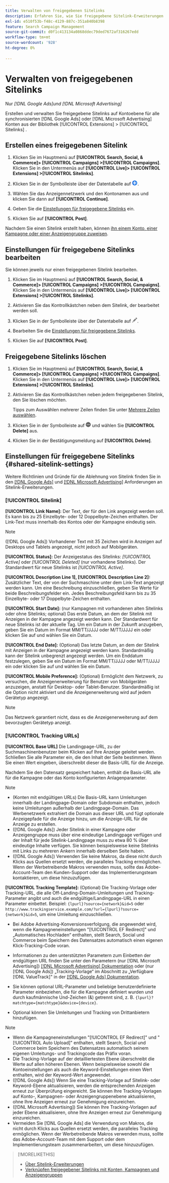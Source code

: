 ```yaml
---
title: Verwalten von freigegebenen Sitelinks
description: Erfahren Sie, wie Sie freigegebene Sitelink-Erweiterungen erstellen und verwalten.
exl-id: e510f53b-f48c-4129-887c-351a840b8398
feature: Search Campaign Management
source-git-commit: d0f1c413134a0868ddec79ded7672af316267edd
workflow-type: tm+mt
source-wordcount: '928'
ht-degree: 0%

---
```


# Verwalten von freigegebenen Sitelinks

Nur *[!DNL Google Ads]und [!DNL Microsoft Advertising]*

Erstellen und verwalten Sie freigegebene Sitelinks auf Kontoebene für alle synchronisierten [!DNL Google Ads] oder [!DNL Microsoft Advertising] Konten aus der Bibliothek [!UICONTROL Extensions] > [!UICONTROL Sitelinks] .

## Erstellen eines freigegebenen Sitelink

1. Klicken Sie im Hauptmenü auf **[!UICONTROL Search, Social, & Commerce]> [!UICONTROL Campaigns] >[!UICONTROL Campaigns]**. Klicken Sie in den Untermenüs auf **[!UICONTROL Live]> [!UICONTROL Extensions] >[!UICONTROL Sitelinks]**.

1. Klicken Sie in der Symbolleiste über der Datentabelle auf ![Erstellen](/help/search-social-commerce/assets/add.png "Erstellen").

1. Wählen Sie das Anzeigennetzwerk und den Kontonamen aus und klicken Sie dann auf **[!UICONTROL Continue]**.

1. Geben Sie die [Einstellungen für freigegebene Sitelinks](#shared-sitelink-settings) ein.

1. Klicken Sie auf **[!UICONTROL Post]**.

Nachdem Sie einen Sitelink erstellt haben, können [ ihn einem Konto, einer Kampagne oder einer Anzeigengruppe zuweisen](sitelink-extension-associate.md).

## Einstellungen für freigegebene Sitelinks bearbeiten

Sie können jeweils nur einen freigegebenen Sitelink bearbeiten.

1. Klicken Sie im Hauptmenü auf **[!UICONTROL Search, Social, & Commerce]> [!UICONTROL Campaigns] >[!UICONTROL Campaigns]**. Klicken Sie in den Untermenüs auf **[!UICONTROL Live]> [!UICONTROL Extensions] >[!UICONTROL Sitelinks]**.

1. Aktivieren Sie das Kontrollkästchen neben dem Sitelink, der bearbeitet werden soll.

1. Klicken Sie in der Symbolleiste über der Datentabelle auf ![Bearbeiten](/help/search-social-commerce/assets/edit.png "Bearbeiten").

1. Bearbeiten Sie die [Einstellungen für freigegebene Sitelinks](#shared-sitelink-settings).

1. Klicken Sie auf **[!UICONTROL Post]**.

## Freigegebene Sitelinks löschen

1. Klicken Sie im Hauptmenü auf **[!UICONTROL Search, Social, & Commerce]> [!UICONTROL Campaigns] >[!UICONTROL Campaigns]**. Klicken Sie in den Untermenüs auf **[!UICONTROL Live]> [!UICONTROL Extensions] >[!UICONTROL Sitelinks]**.

1. Aktivieren Sie das Kontrollkästchen neben jedem freigegebenen Sitelink, den Sie löschen möchten.

   Tipps zum Auswählen mehrerer Zeilen finden Sie unter [Mehrere Zeilen auswählen](/help/search-social-commerce/common-tasks/navigation-editing-selection/multiple-rows-select.md).

1. Klicken Sie in der Symbolleiste auf ![Mehr](/help/search-social-commerce/assets/more.png "Mehr") und wählen Sie **[!UICONTROL Delete]** aus.

1. Klicken Sie in der Bestätigungsmeldung auf **[!UICONTROL Delete]**.

## Einstellungen für freigegebene Sitelinks {#shared-sitelink-settings}

Weitere Richtlinien und Gründe für die Ablehnung von Sitelink finden Sie in den [[!DNL Google Ads]](https://support.google.com/adspolicy/answer/1054210) und [[!DNL Microsoft Advertising]](https://help.ads.microsoft.com/#apex/ads/en/ext60206) Anforderungen an Sitelink-Erweiterungen.

### [!UICONTROL Sitelink]

**[!UICONTROL Link Name]:** Der Text, der für den Link angezeigt werden soll. Es kann bis zu 25 Einzelbyte- oder 12 Doppelbyte-Zeichen enthalten. Der Link-Text muss innerhalb des Kontos oder der Kampagne eindeutig sein.

>[!NOTE]
>
>([!DNL Google Ads]) Vorhandener Text mit 35 Zeichen wird in Anzeigen auf Desktops und Tablets angezeigt, nicht jedoch auf Mobilgeräten.

**[!UICONTROL Status]:** Der Anzeigestatus des Sitelinks: *[!UICONTROL Active]* oder *[!UICONTROL Deleted]* (nur vorhandene Sitelinks). Der Standardwert für neue Sitelinks ist *[!UICONTROL Active]*.

**[!UICONTROL Description Line 1], [!UICONTROL Description Line 2]:** Zusätzlicher Text, der von der Suchmaschine unter dem Link-Text angezeigt werden kann. Um eine Beschreibung einzuschließen, geben Sie Werte für beide Beschreibungsfelder ein. Jedes Beschreibungsfeld kann bis zu 35 Einzelbyte- oder 17 Doppelbyte-Zeichen enthalten.

**[!UICONTROL Start Date]:** (nur Kampagnen mit vorhandenen alten Sitelinks oder ohne Sitelinks; optional) Das erste Datum, an dem der Sitelink mit Anzeigen in der Kampagne angezeigt werden kann. Der Standardwert für neue Sitelinks ist der aktuelle Tag. Um ein Datum in der Zukunft anzugeben, geben Sie ein Datum im Format MM/TT/JJJJ oder M/TT/JJJJ ein oder klicken Sie auf   und wählen Sie ein Datum.

**[!UICONTROL End Date]:** (Optional) Das letzte Datum, an dem der Sitelink mit Anzeigen in der Kampagne angezeigt werden kann. Standardmäßig kann der Sitelink unbegrenzt angezeigt werden. Um ein Enddatum festzulegen, geben Sie ein Datum im Format MM/TT/JJJJ oder M/TT/JJJJ ein oder klicken Sie auf   und wählen Sie ein Datum.

**[!UICONTROL Mobile Preference]:** (Optional) Ermöglicht dem Netzwerk, zu versuchen, die Anzeigenerweiterung für Benutzer von Mobilgeräten anzuzeigen, anstatt für Desktop- oder Tablet-Benutzer. Standardmäßig ist die Option nicht aktiviert und die Anzeigenerweiterung wird auf jedem Gerätetyp angezeigt.

>[!NOTE]
>
>Das Netzwerk garantiert nicht, dass es die Anzeigenerweiterung auf dem bevorzugten Gerätetyp anzeigt.

### [!UICONTROL Tracking URLs]

**[!UICONTROL Base URL]** Die Landingpage-URL, zu der Suchmaschinenbenutzer beim Klicken auf Ihre Anzeige geleitet werden. Schließen Sie alle Parameter ein, die den Inhalt der Seite bestimmen. Wenn Sie einen Wert eingeben, überschreibt dieser die Basis-URL für die Anzeige.

Nachdem Sie den Datensatz gespeichert haben, enthält die Basis-URL alle für die Kampagne oder das Konto konfigurierten Anlagenparameter.

>[!NOTE]
>
>* (Konten mit endgültigen URLs) Die Basis-URL kann Umleitungen innerhalb der Landingpage-Domain oder Subdomain enthalten, jedoch keine Umleitungen außerhalb der Landingpage-Domain. Das Werbenetzwerk extrahiert die Domain aus dieser URL und fügt optionale Anzeigepfade für die Anzeige hinzu, um die Anzeige-URL für die Anzeige zu erstellen.
>* ([!DNL Google Ads]) Jeder Sitelink in einer Kampagne oder Anzeigengruppe muss über eine eindeutige Landingpage verfügen und der Inhalt für jede Sitelink-Landingpage muss zu etwa 80 % über eindeutige Inhalte verfügen. Sie können beispielsweise keine Sitelinks mit Links zu mehreren Ankern innerhalb derselben Seite haben.
>* ([!DNL Google Ads]) Verwenden Sie keine Makros, da diese nicht durch Klicks aus Quellen ersetzt werden, die paralleles Tracking ermöglichen. Wenn der Werbetreibende Makros verwenden muss, sollte das Adobe-Account-Team den Kunden-Support oder das Implementierungsteam kontaktieren, um diese hinzuzufügen.

**[!UICONTROL Tracking Template]:** (Optional) Die Tracking-Vorlage oder Tracking-URL, die alle Off-Landing-Domain-Umleitungen und Tracking-Parameter angibt und auch die endgültige/Landingpage-URL in einen Parameter einbettet. Beispiel: `{lpurl}?source={network}&id=5` oder `http://www.trackingservice.example.com/?url={lpurl}?source={network}&id=5`, um eine Umleitung einzuschließen.

* Bei Adobe Advertising-Konversionsverfolgung, die angewendet wird, wenn die Kampagneneinstellungen &quot;[!UICONTROL EF Redirect]&quot; und „Automatisches Hochladen“ enthalten, stellt Search, Social und Commerce beim Speichern des Datensatzes automatisch einen eigenen Klick-Tracking-Code voran.

* Informationen zu den unterstützten Parametern zum Einbetten der endgültigen URL finden Sie unter den Parametern (nur [!DNL Microsoft Advertising]) [[!DNL Microsoft Advertising] Dokumentation](https://help.ads.microsoft.com/#apex/3/en/56799) oder (nur [!DNL Google Ads]) „Tracking-Vorlage“ im Abschnitt zu „Verfügbare [!DNL ValueTrack]&quot; in der [[!DNL Google Ads] Dokumentation](https://support.google.com/google-ads/answer/6305348).

* Sie können optional URL-Parameter und beliebige benutzerdefinierte Parameter einbeziehen, die für die Kampagne definiert wurden und durch kaufmännische Und-Zeichen (&amp;) getrennt sind, z. B. `{lpurl}?matchtype={matchtype}&device={device}`.

* Optional können Sie Umleitungen und Tracking von Drittanbietern hinzufügen.

>[!NOTE]
>
>* Wenn die Kampagneneinstellungen &quot;[!UICONTROL EF Redirect]&quot; und &quot;[!UICONTROL Auto Upload]&quot; enthalten, stellt Search, Social und Commerce beim Speichern des Datensatzes automatisch seinem eigenen Umleitungs- und Trackingcode das Präfix voran.
>* Die Tracking-Vorlage auf der detailliertesten Ebene überschreibt die Werte auf allen höheren Ebenen. Wenn beispielsweise sowohl die Kontoeinstellungen als auch die Keyword-Einstellungen einen Wert enthalten, wird der Keyword-Wert angewendet.
>* ([!DNL Google Ads]) Wenn Sie eine Tracking-Vorlage auf Sitelink- oder Keyword-Ebene aktualisieren, werden die entsprechenden Anzeigen erneut zur Überprüfung eingereicht. Sie können Ihre Tracking-Vorlagen auf Konto-, Kampagnen- oder Anzeigengruppenebene aktualisieren, ohne Ihre Anzeigen erneut zur Genehmigung einzureichen.
>* ([!DNL Microsoft Advertising]) Sie können Ihre Tracking-Vorlagen auf jeder Ebene aktualisieren, ohne Ihre Anzeigen erneut zur Genehmigung einzureichen.
>* Vermeiden Sie [!DNL Google Ads] die Verwendung von Makros, die nicht durch Klicks aus Quellen ersetzt werden, die paralleles Tracking ermöglichen. Wenn der Werbetreibende Makros verwenden muss, sollte das Adobe-Account-Team mit dem Support oder dem Implementierungsteam zusammenarbeiten, um diese hinzuzufügen.

>[!MORELIKETHIS]
>
>* [Über Sitelink-Erweiterungen](sitelink-extension-about.md)
>* [Verknüpfen freigegebener Sitelinks mit Konten, Kampagnen und Anzeigengruppen](sitelink-extension-associate.md)
